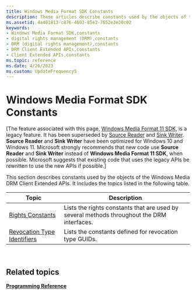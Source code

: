 ```yaml
---
title: Windows Media Format SDK Constants
description: These articles describe constants used by the objects of the Windows Media DRM Client Extended APIs.
ms.assetid: 4a481813-c876-4603-85e3-7652e3e20c02
keywords:
- Windows Media Format SDK,constants
- digital rights management (DRM),constants
- DRM (digital rights management),constants
- DRM Client Extended APIs,constants
- Client Extended APIs,constants
ms.topic: reference
ms.date: 4/26/2023
ms.custom: UpdateFrequency5
---
```


# Windows Media Format SDK Constants

\[The feature associated with this page, [Windows Media Format 11 SDK](/windows/win32/wmformat/windows-media-format-11-sdk), is a legacy feature. It has been superseded by [Source Reader](/windows/win32/medfound/source-reader) and [Sink Writer](/windows/win32/medfound/sink-writer). **Source Reader** and **Sink Writer** have been optimized for Windows 10 and Windows 11. Microsoft strongly recommends that new code use **Source Reader** and **Sink Writer** instead of **Windows Media Format 11 SDK**, when possible. Microsoft suggests that existing code that uses the legacy APIs be rewritten to use the new APIs if possible.\]

This section describes constants used by the objects of the Windows Media DRM Client Extended APIs. It includes the topics listed in the following table.



| Topic                                                          | Description                                                                                |
|----------------------------------------------------------------|--------------------------------------------------------------------------------------------|
| [Rights Constants](rights-constants.md)                       | Lists the rights constants that are used by several methods throughout the DRM interfaces. |
| [Revocation Type Identifiers](revocation-type-identifiers.md) | Lists the constants defined for revocation type GUIDs.                                     |



 

## Related topics

<dl> <dt>

[**Programming Reference**](drm-programming-reference.md)
</dt> </dl>

 

 




